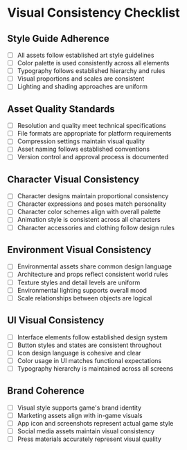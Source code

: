 # Visual Consistency Checklist

## Style Guide Adherence

- [ ] All assets follow established art style guidelines
- [ ] Color palette is used consistently across all elements
- [ ] Typography follows established hierarchy and rules
- [ ] Visual proportions and scales are consistent
- [ ] Lighting and shading approaches are uniform

## Asset Quality Standards

- [ ] Resolution and quality meet technical specifications
- [ ] File formats are appropriate for platform requirements
- [ ] Compression settings maintain visual quality
- [ ] Asset naming follows established conventions
- [ ] Version control and approval process is documented

## Character Visual Consistency

- [ ] Character designs maintain proportional consistency
- [ ] Character expressions and poses match personality
- [ ] Character color schemes align with overall palette
- [ ] Animation style is consistent across all characters
- [ ] Character accessories and clothing follow design rules

## Environment Visual Consistency

- [ ] Environmental assets share common design language
- [ ] Architecture and props reflect consistent world rules
- [ ] Texture styles and detail levels are uniform
- [ ] Environmental lighting supports overall mood
- [ ] Scale relationships between objects are logical

## UI Visual Consistency

- [ ] Interface elements follow established design system
- [ ] Button styles and states are consistent throughout
- [ ] Icon design language is cohesive and clear
- [ ] Color usage in UI matches functional expectations
- [ ] Typography hierarchy is maintained across all screens

## Brand Coherence

- [ ] Visual style supports game's brand identity
- [ ] Marketing assets align with in-game visuals
- [ ] App icon and screenshots represent actual game style
- [ ] Social media assets maintain visual consistency
- [ ] Press materials accurately represent visual quality
